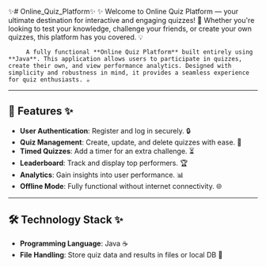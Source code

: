 ✨# Online_Quiz_Platform✨
      ✨ Welcome to Online Quiz Platform — your ultimate destination for interactive and engaging quizzes! 🌟 Whether you're looking to test your knowledge, challenge your friends, or create your own quizzes, this platform has you covered. 💡

         A fully functional **Online Quiz Platform** built entirely using **Java**. This application allows users to participate in quizzes, create their own, and view performance analytics. Designed with simplicity and robustness in mind, it provides a seamless experience for quiz enthusiasts. ☕  

---

## 🚀 Features  ✨

- **User Authentication**: Register and log in securely. 🔒  
- **Quiz Management**: Create, update, and delete quizzes with ease. 📝  
- **Timed Quizzes**: Add a timer for an extra challenge. ⏳  
- **Leaderboard**: Track and display top performers. 🏆  
- **Analytics**: Gain insights into user performance. 📊  
- **Offline Mode**: Fully functional without internet connectivity. 🌐  

---

## 🛠️ Technology Stack  ✨

- **Programming Language**: Java ☕  
- **File Handling**: Store quiz data and results in files or local DB 📂  
